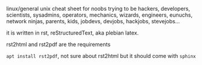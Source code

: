 linux/general unix cheat sheet for noobs trying to be hackers, developers, scientists, sysadmins, operators, mechanics, wizards, engineers, eunuchs, network ninjas, parents, kids, jobdevs, devjobs, hackjobs, stevejobs...

it is written in rst, reStructuredText, aka plebian latex. 

rst2html and rst2pdf are the requirements  


``apt install rst2pdf``, not sure about rst2html but it should come with ``sphinx``
